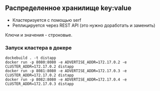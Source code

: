 ## Распределенное хранилище key:value ##
- Кластеризуется с помощью serf
- Реплицируется через REST API (это нужно доработать и заменить)

Ключи и значения - строковые.

### Запуск кластера в докере ###
    dockebuild . -t distapp
    docker run -p 8080:8080 -e ADVERTISE_ADDR=172.17.0.2 -e CLUSTER_ADDR=172.17.0.2 distapp
    docker run -p 8081:8080 -e ADVERTISE_ADDR=172.17.0.3 -e CLUSTER_ADDR=172.17.0.2 distapp
    docker run -p 8082:8080 -e ADVERTISE_ADDR=172.17.0.4 -e CLUSTER_ADDR=172.17.0.3 distapp
